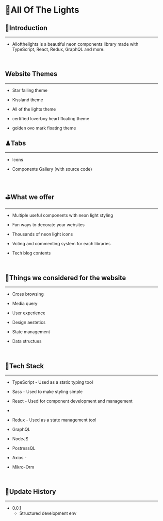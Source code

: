 # 🌠All Of The Lights

## 🌟Introduction

---

- Allofthelights is a beautiful neon components library made with TypeScript, React, Redux, GraphQL and more.

<br/>

## Website Themes

---

- Star falling theme

- Kissland theme

- All of the lights theme

- certified loverboy heart floating theme

- golden ovo mark floating theme

## ♟Tabs

---

- Icons

- Components Gallery (with source code)

<br/>

## ⛳What we offer

---

- Multiple useful components with neon light styling

- Fun ways to decorate your websites

- Thousands of neon light icons

- Voting and commenting system for each libraries

- Tech blog contents

<br/>

## 🎲Things we considered for the website

---

- Cross browsing

- Media query

- User experience

- Design aestetics

- State management

- Data structues

<br/>

## 🔧Tech Stack

---

- TypeScript - Used as a static typing tool

- Sass - Used to make styling simple

- React - Used for component development and management
-
- Redux - Used as a state management tool

- GraphQL

- NodeJS

- PostressQL

- Axios -

- Mikro-Orm

<br/>

## 🎯Update History

---

- 0.0.1
  - Structured development env

